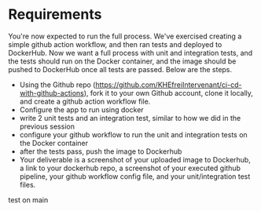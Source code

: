 # Requirements

You're now expected to run the full process. We've exercised creating a simple github action workflow, and then ran tests and deployed to DockerHub. Now we want a full process with unit and integration tests, and the tests should run on the Docker container, and the image should be pushed to DockerHub once all tests are passed. Below are the steps.

- Using the Github repo (https://github.com/KHEfreiIntervenant/ci-cd-with-github-actions), fork it to your own Github account, clone it locally, and create a github action workflow file.
- Configure the app to run using docker
- write 2 unit tests and an integration test, similar to how we did in the previous session
- configure your github workflow to run the unit and integration tests on the Docker container
- after the tests pass, push the image to Dockerhub
- Your deliverable is a screenshot of your uploaded image to Dockerhub, a link to your dockerhub repo, a screenshot of your executed github pipeline, your github workflow config file, and your unit/integration test files.

test on main    
     
   
  
    
